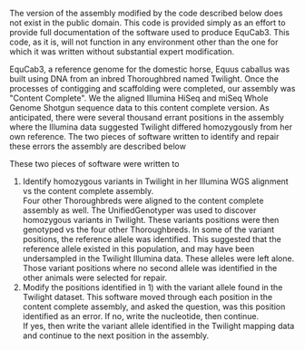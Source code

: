 The version of the assembly modified by the code described below does not exist in the public domain.  This code is provided simply as an effort to provide full documentation of the software used to produce EquCab3.  This code, as it is, will not function in any environment other than the one for which it was written without substantial expert modification.


EquCab3, a reference genome for the domestic horse, Equus caballus was built using DNA from an inbred Thoroughbred named Twilight.  Once the processes of contigging and scaffolding were completed, our assembly was "Content Complete".  We the aligned Illumina HiSeq and miSeq Whole Genome Shotgun sequence data to this content complete version.  As anticipated, there were several thousand errant positions in the assembly where the Illumina data suggested Twilight differed homozygously from her own reference.  The two pieces of software written to identify and repair these errors the assembly are described below

These two pieces of software were written to 
1) Identify homozygous variants in Twilight in her Illumina WGS alignment vs the content complete assembly.  
   	    Four other Thoroughbreds were aligned to the content complete assembly as well.  The UnifiedGenotyper was used to discover homozygous variants in Twilight.  These variants positions were then 
	    genotyped vs the four other Thoroughbreds.  In some of the variant positions, the reference allele was identified.  This suggested that the reference allele existed in this population, and may 
	    have been undersampled in the Twilight Illumina data.  These alleles were left alone.  Those variant positions where no second allele was identified in the other animals were selected for repair.
2) Modify the positions identified in 1) with the variant allele found in the Twilight dataset.
   	    This software moved through each position in the content complete assembly, and asked the question, was this position identified as an error.  If no, write the nucleotide, then continue.  
	    If yes, then write the variant allele identified in the Twilight mapping data and continue to the next position in the assembly.


